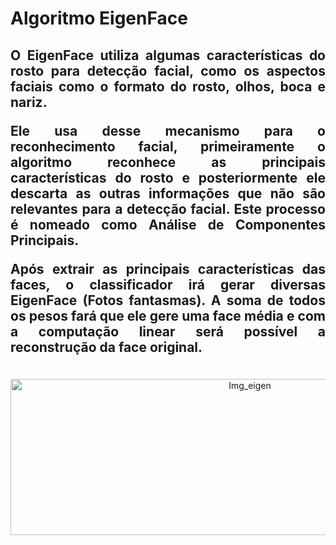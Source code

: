 # Algoritmo EigenFace
 <h2 Align="justify"><p>O EigenFace utiliza algumas características do rosto para detecção facial, como os aspectos faciais como o formato do rosto, olhos, boca e nariz.<br>
<p>Ele usa desse mecanismo para o reconhecimento facial, primeiramente o algoritmo reconhece as
principais características do rosto e posteriormente ele descarta as outras informações que não são relevantes para a detecção facial. Este processo é nomeado como Análise de Componentes Principais.<br>
<p>Após extrair as principais características das faces, o classificador irá gerar diversas EigenFace (Fotos fantasmas). A soma de todos os pesos fará que ele gere uma face média e com a computação linear será possível a reconstrução da face original.
</h2>
<br>
<div Align="center">
<img src="https://www.baeldung.com/wp-content/uploads/sites/4/2023/03/eigenface_example.png" alt="Img_eigen"  height="250" width="750">
</div>

